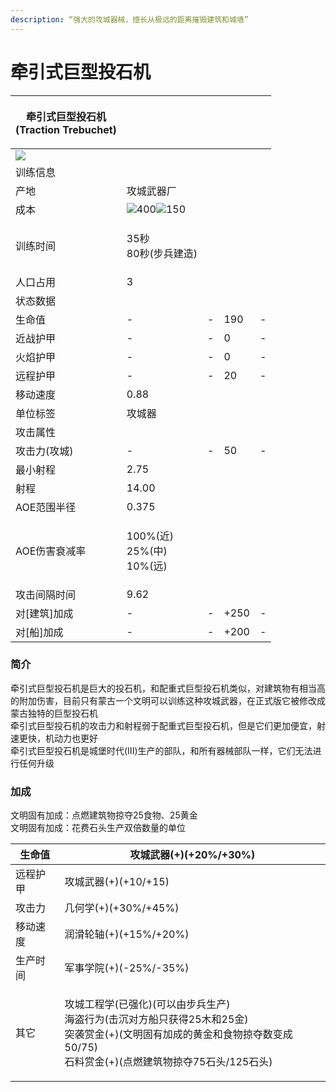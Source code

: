 ```yaml
---
description: “强大的攻城器械，擅长从极远的距离摧毁建筑和城墙”
---
```


# 牵引式巨型投石机

| <p>牵引式巨型投石机<br>(Traction Trebuchet)</p>                                                                                                                        |                                                                                                                                                                                                      |   |      |   |
| -------------------------------------------------------------------------------------------------------------------------------------------------------------- | ---------------------------------------------------------------------------------------------------------------------------------------------------------------------------------------------------- | - | ---- | - |
| ![](https://seicing-1257171891.cos.ap-nanjing.myqcloud.com/3fatcatpool/aoe4/tech/%E7%89%B5%E5%BC%95%E5%BC%8F%E5%B7%A8%E5%9E%8B%E6%8A%95%E7%9F%B3%E6%9C%BA.png) |                                                                                                                                                                                                      |   |      |   |
| 训练信息                                                                                                                                                           |                                                                                                                                                                                                      |   |      |   |
| 产地                                                                                                                                                             | 攻城武器厂                                                                                                                                                                                                |   |      |   |
| 成本                                                                                                                                                             | ![](https://seicing-1257171891.cos.ap-nanjing.myqcloud.com/3fatcatpool/aoe4/tech/%E6%9C%A8.png)400![](https://seicing-1257171891.cos.ap-nanjing.myqcloud.com/3fatcatpool/aoe4/tech/%E9%87%91.png)150 |   |      |   |
| 训练时间                                                                                                                                                           | <p>35秒<br>80秒(步兵建造)</p>                                                                                                                                                                              |   |      |   |
| 人口占用                                                                                                                                                           | 3                                                                                                                                                                                                    |   |      |   |
| 状态数据                                                                                                                                                           |                                                                                                                                                                                                      |   |      |   |
| 生命值                                                                                                                                                            | -                                                                                                                                                                                                    | - | 190  | - |
| 近战护甲                                                                                                                                                           | -                                                                                                                                                                                                    | - | 0    | - |
| 火焰护甲                                                                                                                                                           | -                                                                                                                                                                                                    | - | 0    | - |
| 远程护甲                                                                                                                                                           | -                                                                                                                                                                                                    | - | 20   | - |
| 移动速度                                                                                                                                                           | 0.88                                                                                                                                                                                                 |   |      |   |
| 单位标签                                                                                                                                                           | 攻城器                                                                                                                                                                                                  |   |      |   |
| 攻击属性                                                                                                                                                           |                                                                                                                                                                                                      |   |      |   |
| 攻击力(攻城)                                                                                                                                                        | -                                                                                                                                                                                                    | - | 50   | - |
| 最小射程                                                                                                                                                           | 2.75                                                                                                                                                                                                 |   |      |   |
| 射程                                                                                                                                                             | 14.00                                                                                                                                                                                                |   |      |   |
| AOE范围半径                                                                                                                                                        | 0.375                                                                                                                                                                                                |   |      |   |
| AOE伤害衰减率                                                                                                                                                       | <p>100%(近)<br>25%(中)<br>10%(远)</p>                                                                                                                                                                   |   |      |   |
| 攻击间隔时间                                                                                                                                                         | 9.62                                                                                                                                                                                                 |   |      |   |
| 对\[建筑]加成                                                                                                                                                       | -                                                                                                                                                                                                    | - | +250 | - |
| 对\[船]加成                                                                                                                                                        | -                                                                                                                                                                                                    | - | +200 | - |

### 简介

牵引式巨型投石机是巨大的投石机，和配重式巨型投石机类似，对建筑物有相当高的附加伤害，目前只有蒙古一个文明可以训练这种攻城武器，在正式版它被修改成蒙古独特的巨型投石机\
牵引式巨型投石机的攻击力和射程弱于配重式巨型投石机，但是它们更加便宜，射速更快，机动力也更好\
牵引式巨型投石机是城堡时代(III)生产的部队，和所有器械部队一样，它们无法进行任何升级

### 加成 <a href="#sp" id="sp"></a>

文明固有加成：点燃建筑物掠夺25食物、25黄金\
文明固有加成：花费石头生产双倍数量的单位

| 生命值  | <img src="https://seicing-1257171891.cos.ap-nanjing.myqcloud.com/3fatcatpool/aoe4/tech/%E6%94%BB%E5%9F%8E%E6%AD%A6%E5%99%A8.png" alt="" data-size="line">攻城武器(+)(+20%/+30%)                                                                                                                                                                                                                                                                                                                                                                                                                                                                                                                                                                                       |
| ---- | ----------------------------------------------------------------------------------------------------------------------------------------------------------------------------------------------------------------------------------------------------------------------------------------------------------------------------------------------------------------------------------------------------------------------------------------------------------------------------------------------------------------------------------------------------------------------------------------------------------------------------------------------------------------------------------------------------------------------------------------------------------------- |
| 远程护甲 | <img src="https://seicing-1257171891.cos.ap-nanjing.myqcloud.com/3fatcatpool/aoe4/tech/%E6%94%BB%E5%9F%8E%E6%AD%A6%E5%99%A8.png" alt="" data-size="line">攻城武器(+)(+10/+15)                                                                                                                                                                                                                                                                                                                                                                                                                                                                                                                                                                                         |
| 攻击力  | <img src="https://seicing-1257171891.cos.ap-nanjing.myqcloud.com/3fatcatpool/aoe4/tech/%E5%87%A0%E4%BD%95%E5%AD%A6.png" alt="" data-size="line">几何学(+)(+30%/+45%)                                                                                                                                                                                                                                                                                                                                                                                                                                                                                                                                                                                                 |
| 移动速度 | <img src="https://seicing-1257171891.cos.ap-nanjing.myqcloud.com/3fatcatpool/aoe4/tech/%E6%B6%A6%E6%BB%91%E8%BD%AE%E8%BD%B4.png" alt="" data-size="line">润滑轮轴(+)(+15%/+20%)                                                                                                                                                                                                                                                                                                                                                                                                                                                                                                                                                                                       |
| 生产时间 | <img src="https://seicing-1257171891.cos.ap-nanjing.myqcloud.com/3fatcatpool/aoe4/tech/%E5%86%9B%E4%BA%8B%E5%AD%A6%E9%99%A2.png" alt="" data-size="line">军事学院(+)(-25%/-35%)                                                                                                                                                                                                                                                                                                                                                                                                                                                                                                                                                                                       |
| 其它   | <p><img src="https://seicing-1257171891.cos.ap-nanjing.myqcloud.com/3fatcatpool/aoe4/tech/%E6%94%BB%E5%9F%8E%E5%B7%A5%E7%A8%8B%E5%AD%A6.png" alt="" data-size="line">攻城工程学(已强化)(可以由步兵生产)<br><img src="https://seicing-1257171891.cos.ap-nanjing.myqcloud.com/3fatcatpool/aoe4/tech/%E6%B5%B7%E7%9B%97%E8%A1%8C%E4%B8%BA.png" alt="" data-size="line">海盗行为(击沉对方船只获得25木和25金)<br><img src="https://seicing-1257171891.cos.ap-nanjing.myqcloud.com/3fatcatpool/aoe4/tech/%E7%AA%81%E8%A2%AD%E8%B5%8F%E9%87%91.png" alt="" data-size="line">突袭赏金(+)(文明固有加成的黄金和食物掠夺数变成50/75)<br><img src="https://seicing-1257171891.cos.ap-nanjing.myqcloud.com/3fatcatpool/aoe4/tech/%E7%9F%B3%E6%96%99%E8%B5%8F%E9%87%91.png" alt="" data-size="line">石料赏金(+)(点燃建筑物掠夺75石头/125石头)</p> |
